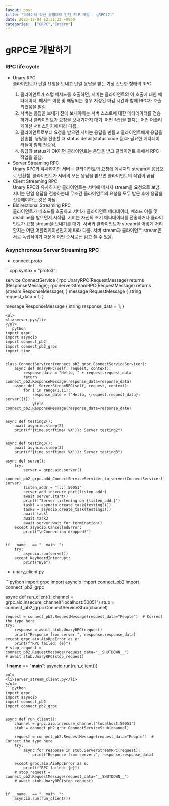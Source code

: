 ```yaml
---
layout: post
title: "빅데이터 혁신 융합대학 인턴 ELP 개발 - gRPC(2)"
date: 2023-12-04 12:31:23 +0900
categories:  ["GRPC","Intern"]
---
```

# gRPC로 개발하기
<h3>RPC life cycle</h3>
<ul>
  <li>Unary RPC
  <div class="explain">
  클라이언트가 단일 요청을 보내고 단일 응답을 받는 가장 간단한 형태의 RPC
  <ol>
    <li>클라이언트가 스텁 메서드를 호출하면, 서버는 클라이언트의 이 호출에 대한 메타데이터, 메서드 이름 및 해당되는 경우 지정된 마감 시간과 함께 RPC가 호출되었음을 알림
    </li>
    <li>
    서버는 응답을 보내기 전에 보내야하는 서버 스스로에 대한 메타데이터를 전송하거나 클라이언트가 요청을 보내기까지 대기. 어떤 작업을 할지는 어떤 어플리케이션 서비스인지에 따라 다름.
    </li>
    <li>
    클라이언트로부터 요청을 받으면 서버는 응답을 만들고 클라이언트에게 응답을 전송함. 응답을 전송할 때 status detail(status code 등)과 필요한 메타데이터들이 함께 전송됨.
    </li>
    <li>
    응답의 status가 OK이면 클라이언트는 응답을 받고 클라이언트 측에서 RPC 작업을 끝남.
    </li>
  </ol>
  </div>
  </li>
  <li>Server Streaming RPC
    <div> Unary RPC와 유사하지만 서버는 클라이언트의 요청에 메시지의 stream을 응답으로 반환함. 클라이언트가 서버의 모든 응담을 받으면 클라이언트의 작업이 끝남.
    </div>
  </li>
  <li>Client Streaming RPC
    <div> Unary RPC와 유사하지만 클라이언트는 서버에 메시지 stream을 요청으로 보냄. 서버는 단일 응답을 전송하는데 무조건 클라이언트의 요청을 모두 받은 후에 응답을 전송해야하는 것은 아님.
    </div>
  </li>
  <li>
  Bidirectional Streaming RPC
  <div>
  클라이언트가 메소드를 호출하고 서버가 클라이언트 메타데이터, 메소드 이름 및 deadline을 받으면서 시작됨. 서버는 자신의 초기 메타데이터를 전송하거나 클라이언트가 요청 stream을 보내기를 대기. 서버와 클라이언트가 stream을 어떻게 처리할지는 어떤 어플리케이션인지에 따라 다름. 서버 stream과 클라이언트 stream은 서로 독립적이기 때문에 어떤 순서로든 읽고 쓸 수 있음.
  </div>
  </li>
</ul>
<h3>Asynchronous Server Streaming RPC</h3>
<ul>
<li>connect.proto</li>
</ul>
```cpp
syntax = "proto3";

service ConnectService {
    rpc UnaryRPC(RequestMessage) returns (ResponseMessage);
    rpc ServerStreamRPC(RequestMessage) returns (stream ResponseMessage);
}
message RequestMessage {
    string request_data = 1;
}

message ResponseMessage {
    string response_data = 1;
}
```
<ul>
<li>server.py</li>
</ul>
```python
import grpc
import asyncio
import connect_pb2
import connect_pb2_grpc
import time


class ConnectServicer(connect_pb2_grpc.ConnectServiceServicer):
    async def UnaryRPC(self, request, context):
        response_data = "Hello, " + request.request_data
        return connect_pb2.ResponseMessage(response_data=response_data)
    async def  ServerStreamRPC(self, request, context):
        for i in range(1,11):
            response_date = f"Hello, {request.request_data}: server({i}) "
            yield connect_pb2.ResponseMessage(response_data=response_date)


async def testing2():
    await asyncio.sleep(2)
    print(f"{time.strftime('%X')}: Server testing2")


async def testing3():
    await asyncio.sleep(3)
    print(f"{time.strftime('%X')}: Server testing3")

async def serve():
    try:
        server = grpc.aio.server()
        connect_pb2_grpc.add_ConnectServiceServicer_to_server(ConnectServicer(), server)
        listen_addr = "[::]:50051"
        server.add_insecure_port(listen_addr)
        await server.start()
        print(f"Server listening on {listen_addr}")
        task1 = asyncio.create_task(testing2())
        task2 = asyncio.create_task(testing3())
        await task1
        await task2
        await server.wait_for_termination()
    except asyncio.CancelledError:
        print("\nConnection dropped!")


if __name__ == "__main__":
    try:
        asyncio.run(serve())
    except KeyboardInterrupt:
        print("Bye")
```
<ul>
<li>unary_client.py</li>
</ul>
```python
import grpc
import asyncio
import connect_pb2
import connect_pb2_grpc

async def run_client():
    channel = grpc.aio.insecure_channel("localhost:50051")
    stub = connect_pb2_grpc.ConnectServiceStub(channel)

    request = connect_pb2.RequestMessage(request_data="People")  # Correct the typo here
    try:
        response = await stub.UnaryRPC(request)
        print("Response from server:", response.response_data)
    except grpc.aio.AioRpcError as e:
        print(f"RPC failed: {e}")
    # stop_request = connect_pb2.RequestMessage(request_data="__SHUTDOWN__")
    # await stub.UnaryRPC(stop_request)

if __name__ == "__main__":
    asyncio.run(run_client())
```
<ul>
<li>server_stream_client.py</li>
</ul>
```python
import grpc
import asyncio
import connect_pb2
import connect_pb2_grpc


async def run_client():
    channel = grpc.aio.insecure_channel("localhost:50051")
    stub = connect_pb2_grpc.ConnectServiceStub(channel)

    request = connect_pb2.RequestMessage(request_data="People")  # Correct the typo here
    try:
        async for response in stub.ServerStreamRPC(request):
            print("Response from server:", response.response_data)

    except grpc.aio.AioRpcError as e:
        print(f"RPC failed: {e}")
    # stop_request = connect_pb2.RequestMessage(request_data="__SHUTDOWN__")
    # await stub.UnaryRPC(stop_request)


if __name__ == "__main__":
    asyncio.run(run_client())

```